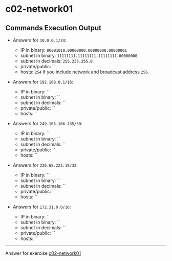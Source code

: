# c02-network01

## Commands Execution Output

- Answers for `10.0.0.1/24`:

  - IP in binary: `00001010.00000000.00000000.00000001`
  - subnet in binary: `11111111.11111111.11111111.00000000`
  - subnet in decimals: `255.255.255.0`
  - private/public: ``
  - hosts: `254` if you include network and broadcast address `256`

- Answers for `192.168.0.1/16`:

  - IP in binary: ``
  - subnet in binary: ``
  - subnet in decimals: ``
  - private/public: ``
  - hosts: ``

- Answers for `249.165.166.135/30`:

  - IP in binary: ``
  - subnet in binary: ``
  - subnet in decimals: ``
  - private/public: ``
  - hosts: ``

- Answers for `236.68.223.18/32`:

  - IP in binary: ``
  - subnet in binary: ``
  - subnet in decimals: ``
  - private/public: ``
  - hosts: ``

- Answers for `172.31.0.0/16`:

  - IP in binary: ``
  - subnet in binary: ``
  - subnet in decimals: ``
  - private/public: ``
  - hosts: ``

<!-- Don't change anything below this point-->

---

Answer for exercise [c02-network01](https://github.com/devopsacademyau/academy/blob/893381c6f0b69434d9e8597d3d4b1c17f9bc1371/classes/02class/exercises/c02-network01/README.md)
